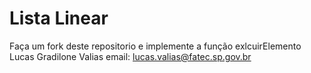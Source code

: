 # Lista Linear

Faça um fork deste repositorio e implemente a função exlcuirElemento
Lucas Gradilone Valias email: lucas.valias@fatec.sp.gov.br
